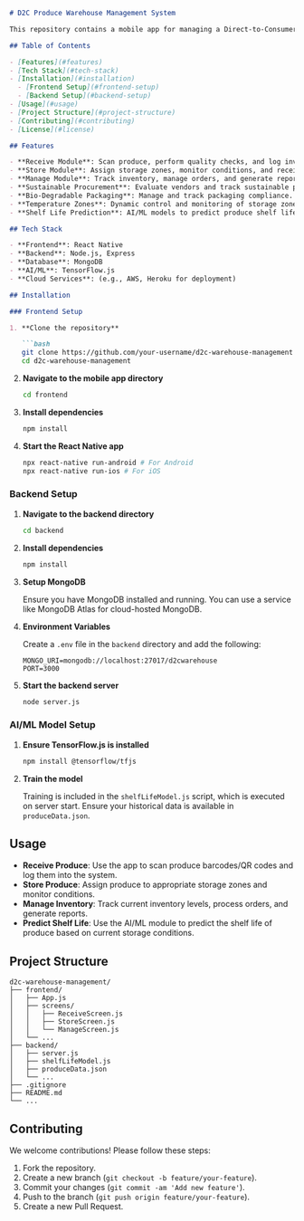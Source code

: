 
```markdown
# D2C Produce Warehouse Management System

This repository contains a mobile app for managing a Direct-to-Consumer (D2C) produce warehouse, including modules for receiving, storing, managing produce, and ensuring sustainable procurement and bio-degradable packaging standards. The app also supports multiple temperature zones and uses AI/ML for shelf life prediction.

## Table of Contents

- [Features](#features)
- [Tech Stack](#tech-stack)
- [Installation](#installation)
  - [Frontend Setup](#frontend-setup)
  - [Backend Setup](#backend-setup)
- [Usage](#usage)
- [Project Structure](#project-structure)
- [Contributing](#contributing)
- [License](#license)

## Features

- **Receive Module**: Scan produce, perform quality checks, and log inventory.
- **Store Module**: Assign storage zones, monitor conditions, and receive alerts.
- **Manage Module**: Track inventory, manage orders, and generate reports.
- **Sustainable Procurement**: Evaluate vendors and track sustainable practices.
- **Bio-Degradable Packaging**: Manage and track packaging compliance.
- **Temperature Zones**: Dynamic control and monitoring of storage zones.
- **Shelf Life Prediction**: AI/ML models to predict produce shelf life.

## Tech Stack

- **Frontend**: React Native
- **Backend**: Node.js, Express
- **Database**: MongoDB
- **AI/ML**: TensorFlow.js
- **Cloud Services**: (e.g., AWS, Heroku for deployment)

## Installation

### Frontend Setup

1. **Clone the repository**

   ```bash
   git clone https://github.com/your-username/d2c-warehouse-management.git
   cd d2c-warehouse-management
   ```

2. **Navigate to the mobile app directory**

   ```bash
   cd frontend
   ```

3. **Install dependencies**

   ```bash
   npm install
   ```

4. **Start the React Native app**

   ```bash
   npx react-native run-android # For Android
   npx react-native run-ios # For iOS
   ```

### Backend Setup

1. **Navigate to the backend directory**

   ```bash
   cd backend
   ```

2. **Install dependencies**

   ```bash
   npm install
   ```

3. **Setup MongoDB**

   Ensure you have MongoDB installed and running. You can use a service like MongoDB Atlas for cloud-hosted MongoDB.

4. **Environment Variables**

   Create a `.env` file in the `backend` directory and add the following:

   ```env
   MONGO_URI=mongodb://localhost:27017/d2cwarehouse
   PORT=3000
   ```

5. **Start the backend server**

   ```bash
   node server.js
   ```

### AI/ML Model Setup

1. **Ensure TensorFlow.js is installed**

   ```bash
   npm install @tensorflow/tfjs
   ```

2. **Train the model**

   Training is included in the `shelfLifeModel.js` script, which is executed on server start. Ensure your historical data is available in `produceData.json`.

## Usage

- **Receive Produce**: Use the app to scan produce barcodes/QR codes and log them into the system.
- **Store Produce**: Assign produce to appropriate storage zones and monitor conditions.
- **Manage Inventory**: Track current inventory levels, process orders, and generate reports.
- **Predict Shelf Life**: Use the AI/ML module to predict the shelf life of produce based on current storage conditions.

## Project Structure

```
d2c-warehouse-management/
├── frontend/
│   ├── App.js
│   ├── screens/
│   │   ├── ReceiveScreen.js
│   │   ├── StoreScreen.js
│   │   └── ManageScreen.js
│   └── ...
├── backend/
│   ├── server.js
│   ├── shelfLifeModel.js
│   ├── produceData.json
│   └── ...
├── .gitignore
├── README.md
└── ...
```

## Contributing

We welcome contributions! Please follow these steps:

1. Fork the repository.
2. Create a new branch (`git checkout -b feature/your-feature`).
3. Commit your changes (`git commit -am 'Add new feature'`).
4. Push to the branch (`git push origin feature/your-feature`).
5. Create a new Pull Request.

```
